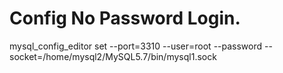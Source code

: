 # Config No Password Login.
mysql_config_editor set --port=3310 --user=root --password --socket=/home/mysql2/MySQL5.7/bin/mysql1.sock